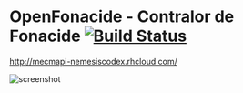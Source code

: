 OpenFonacide - Contralor de Fonacide  [![Build Status](https://travis-ci.org/nemesiscodex/openfonacide.svg?branch=master)](https://travis-ci.org/nemesiscodex/openfonacide)
=
http://mecmapi-nemesiscodex.rhcloud.com/

![screenshot](https://github.com/nemesiscodex/openfonacide/raw/mockup/images/home.png)

